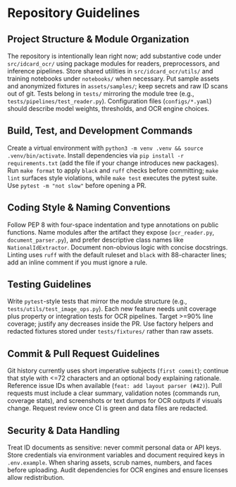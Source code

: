 # Repository Guidelines

## Project Structure & Module Organization
The repository is intentionally lean right now; add substantive code under `src/idcard_ocr/` using package modules for readers, preprocessors, and inference pipelines. Store shared utilities in `src/idcard_ocr/utils/` and training notebooks under `notebooks/` when necessary. Put sample assets and anonymized fixtures in `assets/samples/`; keep secrets and raw ID scans out of git. Tests belong in `tests/` mirroring the module tree (e.g., `tests/pipelines/test_reader.py`). Configuration files (`configs/*.yaml`) should describe model weights, thresholds, and OCR engine choices.

## Build, Test, and Development Commands
Create a virtual environment with `python3 -m venv .venv && source .venv/bin/activate`. Install dependencies via `pip install -r requirements.txt` (add the file if your change introduces new packages). Run `make format` to apply `black` and `ruff` checks before committing; `make lint` surfaces style violations, while `make test` executes the pytest suite. Use `pytest -m "not slow"` before opening a PR.

## Coding Style & Naming Conventions
Follow PEP 8 with four-space indentation and type annotations on public functions. Name modules after the artifact they expose (`ocr_reader.py`, `document_parser.py`), and prefer descriptive class names like `NationalIdExtractor`. Document non-obvious logic with concise docstrings. Linting uses `ruff` with the default ruleset and `black` with 88-character lines; add an inline comment if you must ignore a rule.

## Testing Guidelines
Write `pytest`-style tests that mirror the module structure (e.g., `tests/utils/test_image_ops.py`). Each new feature needs unit coverage plus property or integration tests for OCR pipelines. Target >=90% line coverage; justify any decreases inside the PR. Use factory helpers and redacted fixtures stored under `tests/fixtures/` rather than raw assets.

## Commit & Pull Request Guidelines
Git history currently uses short imperative subjects (`first commit`); continue that style with <=72 characters and an optional body explaining rationale. Reference issue IDs when available (`feat: add layout parser (#42)`). Pull requests must include a clear summary, validation notes (commands run, coverage stats), and screenshots or text dumps for OCR outputs if visuals change. Request review once CI is green and data files are redacted.

## Security & Data Handling
Treat ID documents as sensitive: never commit personal data or API keys. Store credentials via environment variables and document required keys in `.env.example`. When sharing assets, scrub names, numbers, and faces before uploading. Audit dependencies for OCR engines and ensure licenses allow redistribution.
